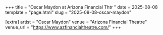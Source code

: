 +++
title = "Oscar Maydon at Arizona Financial Thtr "
date = 2025-08-08
template = "page.html"
slug = "2025-08-08-oscar-maydon"

[extra]
artist = "Oscar Maydon"
venue = "Arizona Financial Theatre"
venue_url = "https://www.azfinancialtheatre.com/"
+++
